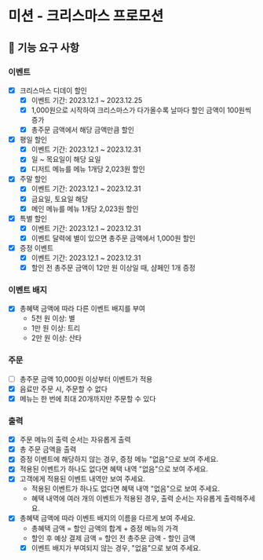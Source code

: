 # 미션 - 크리스마스 프로모션

## 🚀 기능 요구 사항

### 이벤트
- [x] 크리스마스 디데이 할인
    - [x] 이벤트 기간: 2023.12.1 ~ 2023.12.25
    - [x] 1,000원으로 시작하여 크리스마스가 다가올수록 날마다 할인 금액이 100원씩 증가
    - [x] 총주문 금액에서 해당 금액만큼 할인
- [x] 평일 할인
    - [x] 이벤트 기간: 2023.12.1 ~ 2023.12.31
    - [x] 일 ~ 목요일이 해당 요일
    - [x] 디저트 메뉴를 메뉴 1개당 2,023원 할인
- [x] 주말 할인
    - [x] 이벤트 기간: 2023.12.1 ~ 2023.12.31
    - [x] 금요일, 토요일 해당
    - [x] 메인 메뉴를 메뉴 1개당 2,023원 할인
- [x] 특별 할인
    - [x] 이벤트 기간: 2023.12.1 ~ 2023.12.31
    - [x] 이벤트 달력에 별이 있으면 총주문 금액에서 1,000원 할인
- [x] 증정 이벤트
    - [x] 이벤트 기간: 2023.12.1 ~ 2023.12.31
    - [x] 할인 전 총주문 금액이 12만 원 이상일 때, 샴페인 1개 증정

### 이벤트 배지
- [x] 총혜택 금액에 따라 다른 이벤트 배지를 부여
    - 5천 원 이상: 별
    - 1만 원 이상: 트리
    - 2만 원 이상: 산타

### 주문
- [ ] 총주문 금액 10,000원 이상부터 이벤트가 적용
- [x] 음료만 주문 시, 주문할 수 없다
- [x] 메뉴는 한 번에 최대 20개까지만 주문할 수 있다

### 출력
- [x] 주문 메뉴의 출력 순서는 자유롭게 출력
- [x] 총 주문 금액을 출력
- [x] 증정 이벤트에 해당하지 않는 경우, 증정 메뉴 "없음"으로 보여 주세요.
- [x] 적용된 이벤트가 하나도 없다면 혜택 내역 "없음"으로 보여 주세요.
- [x] 고객에게 적용된 이벤트 내역만 보여 주세요.
    - 적용된 이벤트가 하나도 없다면 혜택 내역 "없음"으로 보여 주세요.
    - 혜택 내역에 여러 개의 이벤트가 적용된 경우, 출력 순서는 자유롭게 출력해주세요.
- [x] 총혜택 금액에 따라 이벤트 배지의 이름을 다르게 보여 주세요.
  - 총혜택 금액 = 할인 금액의 합계 + 증정 메뉴의 가격
  - 할인 후 예상 결제 금액 = 할인 전 총주문 금액 - 할인 금액
  - [x] 이벤트 배지가 부여되지 않는 경우, "없음"으로 보여 주세요.
